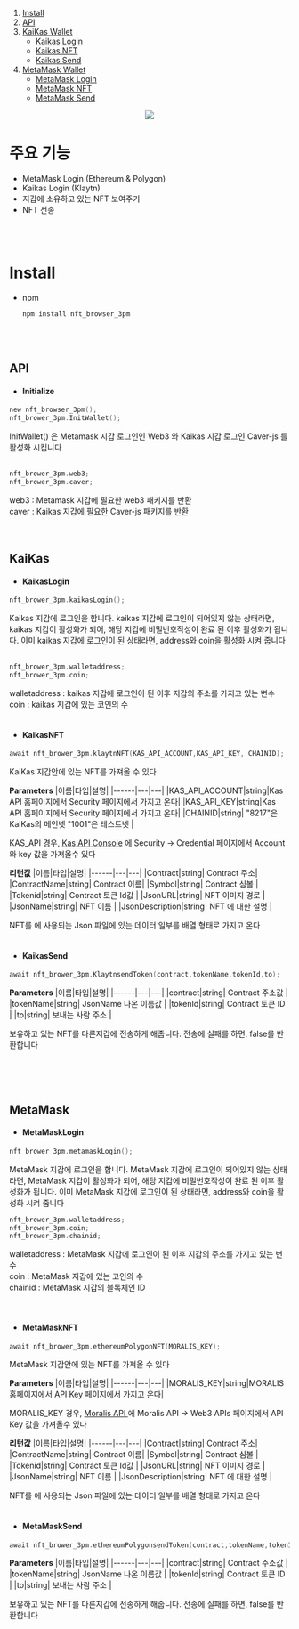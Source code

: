 <ol>
    <li>
      <a href="#Install">Install</a>
    </li>
    <li>
      <a href="#API">API </a>
    </li>  
    <li>
      <a href="#KaiKas">KaiKas Wallet</a>
      <ul>
        <li><a href="#KaikasLogin">Kaikas Login</a></li>
        <li><a href="#KaikasNFT">Kaikas NFT</a></li>
        <li><a href="#KaikasSend">Kaikas Send</a></li>
      </ul>
    </li>
    <li><a href="#MetaMask">MetaMask Wallet</a>
      <ul>
        <li><a href="#MetaMaskLogin">MetaMask Login</a></li>
        <li><a href="#MetaMaskNFT">MetaMask NFT</a></li>
        <li><a href="#MetaMaskSend">MetaMask Send</a></li>
      </ul>      
    </li>
  </ol>



<p align="center">
<img src ="https://user-images.githubusercontent.com/41898132/199650760-67d26dae-de74-45a1-86b0-22b34944930c.gif">
</p>

# 주요 기능

- MetaMask Login (Ethereum & Polygon)
- Kaikas Login (Klaytn)
- 지갑에 소유하고 있는 NFT 보여주기
- NFT 전송

</br>
</br>

# Install

* npm
  ```kotlin
  npm install nft_browser_3pm
  ```

</br>
</br>

## API

- #### Initialize
```kotlin
new nft_browser_3pm();
nft_brower_3pm.InitWallet();
```

InitWallet() 은 Metamask 지갑 로그인인 Web3 와 Kaikas 지갑 로그인 Caver-js 를 활성화 시킵니다
</br>
</br>

```kotlin
nft_brower_3pm.web3;
nft_brower_3pm.caver;
```

web3 : Metamask 지갑에 필요한 web3 패키지를 반환</br>
caver : Kaikas 지갑에 필요한 Caver-js 패키지를 반환</br>
</br>
</br>


## KaiKas

- #### KaikasLogin

```kotlin
nft_brower_3pm.kaikasLogin();
```

Kaikas 지갑에 로그인을 합니다. kaikas 지갑에 로그인이 되어있지 않는 상태라면, kaikas 지갑이 활성화가 되어, 해당 지갑에 비밀번호작성이 완료 된 이후 활성화가 됩니다. 이미 kaikas 지갑에 로그인이 된 상태라면, address와 coin을 활성화 시켜 줍니다
</br>
</br>
```kotlin
nft_brower_3pm.walletaddress;
nft_brower_3pm.coin;
```

walletaddress : kaikas 지갑에 로그인이 된 이후 지갑의 주소를 가지고 있는 변수</br>
coin : kaikas 지갑에 있는 코인의 수
</br>
</br>

- #### KaikasNFT
```kotlin
await nft_brower_3pm.klaytnNFT(KAS_API_ACCOUNT,KAS_API_KEY, CHAINID);
```

KaiKas 지갑안에 있는 NFT를 가져올 수 있다

**Parameters**
|이름|타입|설명|
|------|---|---|
|KAS_API_ACCOUNT|string|Kas API 홈페이지에서 Security 페이지에서 가지고 온다|
|KAS_API_KEY|string|Kas API 홈페이지에서 Security 페이지에서 가지고 온다|
|CHAINID|string| "8217"은 KaiKas의 메인넷 "1001"은 테스트넷 |

KAS_API 경우, [Kas API Console](https://console.klaytnapi.com/ko/security/credential) 에 Security -> Credential 페이지에서 Account와 key 값을 가져올수 있다

**리턴값**
|이름|타입|설명|
|------|---|---|
|Contract|string| Contract 주소|
|ContractName|string| Contract 이름|
|Symbol|string| Contract 심볼 |
|Tokenid|string| Contract 토큰 Id값 |
|JsonURL|string| NFT 이미지 경로 |
|JsonName|string| NFT 이름 |
|JsonDescription|string| NFT 에 대한 설명 |

NFT를 에 사용되는 Json 파일에 있는 데이터 일부를 배열 형태로 가지고 온다
</br>
</br>

- #### KaikasSend

```kotlin
await nft_brower_3pm.KlaytnsendToken(contract,tokenName,tokenId,to);
```

**Parameters**
|이름|타입|설명|
|------|---|---|
|contract|string| Contract 주소값 |
|tokenName|string| JsonName 나온 이름값 |
|tokenId|string| Contract 토큰 ID |
|to|string| 보내는 사람 주소 |

보유하고 있는 NFT를 다른지갑에 전송하게 해줍니다. 전송에 실패를 하면, false를 반환합니다

</br>
</br>
</br>

## MetaMask

- #### MetaMaskLogin
```kotlin
nft_brower_3pm.metamaskLogin();
```

MetaMask 지갑에 로그인을 합니다. MetaMask 지갑에 로그인이 되어있지 않는 상태라면, MetaMask 지갑이 활성화가 되어, 해당 지갑에 비밀번호작성이 완료 된 이후 활성화가 됩니다. 이미 MetaMask 지갑에 로그인이 된 상태라면, address와 coin을 활성화 시켜 줍니다
</br>

```kotlin
nft_brower_3pm.walletaddress;
nft_brower_3pm.coin;
nft_brower_3pm.chainid;
```

walletaddress : MetaMask 지갑에 로그인이 된 이후 지갑의 주소를 가지고 있는 변수</br>
coin : MetaMask 지갑에 있는 코인의 수</br>
chainid : MetaMask 지갑의 블록체인 ID</br>
</br>
</br>

- #### MetaMaskNFT
```kotlin
await nft_brower_3pm.ethereumPolygonNFT(MORALIS_KEY);
```

MetaMask 지갑안에 있는 NFT를 가져올 수 있다

**Parameters**
|이름|타입|설명|
|------|---|---|
|MORALIS_KEY|string|MORALIS 홈페이지에서 API Key 페이지에서 가지고 온다|

MORALIS_KEY 경우, [Moralis API ](https://admin.moralis.io/web3apis) 에 Moralis API -> Web3 APIs 페이지에서 API Key 값을 가져올수 있다

**리턴값**
|이름|타입|설명|
|------|---|---|
|Contract|string| Contract 주소|
|ContractName|string| Contract 이름|
|Symbol|string| Contract 심볼 |
|Tokenid|string| Contract 토큰 Id값 |
|JsonURL|string| NFT 이미지 경로 |
|JsonName|string| NFT 이름 |
|JsonDescription|string| NFT 에 대한 설명 |

NFT를 에 사용되는 Json 파일에 있는 데이터 일부를 배열 형태로 가지고 온다
</br>
</br>

- #### MetaMaskSend
```kotlin
await nft_brower_3pm.ethereumPolygonsendToken(contract,tokenName,tokenId,to);
```

**Parameters**
|이름|타입|설명|
|------|---|---|
|contract|string| Contract 주소값 |
|tokenName|string| JsonName 나온 이름값 |
|tokenId|string| Contract 토큰 ID |
|to|string| 보내는 사람 주소 |

보유하고 있는 NFT를 다른지갑에 전송하게 해줍니다. 전송에 실패를 하면, false를 반환합니다


